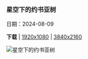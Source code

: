 ### 星空下的约书亚树

日期：2024-08-09

**下载**  |  [1920x1080](https://cn.bing.com/th?id=OHR.JoshuaTreeNP_ZH-CN5917576674_1920x1080.jpg)  |  [3840x2160](https://cn.bing.com/th?id=OHR.JoshuaTreeNP_ZH-CN5917576674_UHD.jpg)

![星空下的约书亚树](https://cn.bing.com/th?id=OHR.JoshuaTreeNP_ZH-CN5917576674_1920x1080.jpg "约书亚树国家公园，加利福尼亚州，美国 (© Chris Moore - Exploring Light Photography/TANDEM Stills + Motion)")

